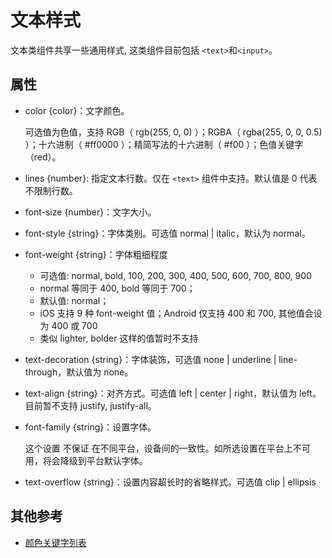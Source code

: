 # 文本样式

文本类组件共享一些通用样式, 这类组件目前包括 `<text>`和`<input>`。

## 属性

- color {color}：文字颜色。

  可选值为色值，支持 RGB（ rgb(255, 0, 0) ）；RGBA（ rgba(255, 0, 0, 0.5) ）；十六进制（ #ff0000 ）；精简写法的十六进制（ #f00 ）；色值关键字（red）。

- lines {number}: 指定文本行数。仅在 `<text>` 组件中支持。默认值是 0 代表不限制行数。

- font-size {number}：文字大小。

- font-style {string}：字体类别。可选值 normal | italic，默认为 normal。

- font-weight {string}：字体粗细程度

  - 可选值: normal, bold, 100, 200, 300, 400, 500, 600, 700, 800, 900
  - normal 等同于 400, bold 等同于 700；
  - 默认值: normal；
  - iOS 支持 9 种 font-weight 值；Android 仅支持 400 和 700, 其他值会设为 400 或 700
  - 类似 lighter, bolder 这样的值暂时不支持

- text-decoration {string}：字体装饰，可选值 none | underline | line-through，默认值为 none。

- text-align {string}：对齐方式。可选值 left | center | right，默认值为 left。目前暂不支持 justify, justify-all。

- font-family {string}：设置字体。

  这个设置 不保证 在不同平台，设备间的一致性。如所选设置在平台上不可用，将会降级到平台默认字体。

- text-overflow {string}：设置内容超长时的省略样式。可选值 clip | ellipsis

## 其他参考

- [颜色关键字列表](./colorname_list.html)
